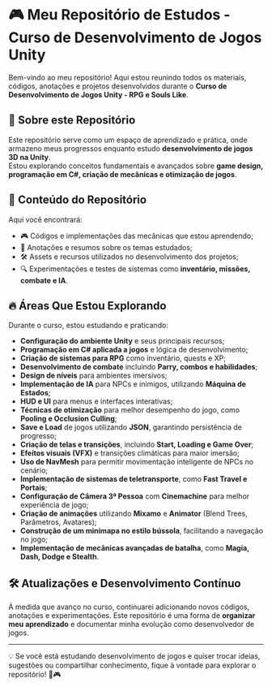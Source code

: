 # 🎮 Meu Repositório de Estudos - Curso de Desenvolvimento de Jogos Unity

Bem-vindo ao meu repositório! Aqui estou reunindo todos os materiais, códigos, anotações e projetos desenvolvidos durante o **Curso de Desenvolvimento de Jogos Unity - RPG e Souls Like**.

## 🚀 Sobre este Repositório

Este repositório serve como um espaço de aprendizado e prática, onde armazeno meus progressos enquanto estudo **desenvolvimento de jogos 3D na Unity**.<br>
Estou explorando conceitos fundamentais e avançados sobre **game design, programação em C#, criação de mecânicas e otimização de jogos**.

## 📂 Conteúdo do Repositório

Aqui você encontrará:
- 🎮 Códigos e implementações das mecânicas que estou aprendendo;
- 📜 Anotações e resumos sobre os temas estudados;
- 🛠️ Assets e recursos utilizados no desenvolvimento dos projetos;
- 🔍 Experimentações e testes de sistemas como **inventário, missões, combate e IA**.

## 🔥 Áreas Que Estou Explorando

Durante o curso, estou estudando e praticando:
- **Configuração do ambiente Unity** e seus principais recursos;
- **Programação em C# aplicada a jogos** e lógica de desenvolvimento;
- **Criação de sistemas para RPG** como inventário, quests e XP;
- **Desenvolvimento de combate** incluindo **Parry, combos e habilidades**;
- **Design de níveis** para ambientes imersivos;
- **Implementação de IA** para NPCs e inimigos, utilizando **Máquina de Estados**;
- **HUD e UI** para menus e interfaces interativas;
- **Técnicas de otimização** para melhor desempenho do jogo, como **Pooling e Occlusion Culling**;
- **Save e Load** de jogos utilizando **JSON**, garantindo persistência de progresso;
- **Criação de telas e transições**, incluindo **Start, Loading e Game Over**;
- **Efeitos visuais (VFX)** e transições climáticas para maior imersão;
- **Uso de NavMesh** para permitir movimentação inteligente de NPCs no cenário;
- **Implementação de sistemas de teletransporte**, como **Fast Travel e Portais**;
- **Configuração de Câmera 3ª Pessoa** com **Cinemachine** para melhor experiência de jogo;
- **Criação de animações** utilizando **Mixamo** e **Animator** (Blend Trees, Parâmetros, Avatares);
- **Construção de um minimapa no estilo bússola**, facilitando a navegação no jogo;
- **Implementação de mecânicas avançadas de batalha**, como **Magia, Dash, Dodge e Stealth**.

## 🛠️ Atualizações e Desenvolvimento Contínuo

À medida que avanço no curso, continuarei adicionando novos códigos, anotações e experimentações. Este repositório é uma forma de **organizar meu aprendizado** e documentar minha evolução como desenvolvedor de jogos.

---

💡 Se você está estudando desenvolvimento de jogos e quiser trocar ideias, sugestões ou compartilhar conhecimento, fique à vontade para explorar o repositório! 🚀🎮
